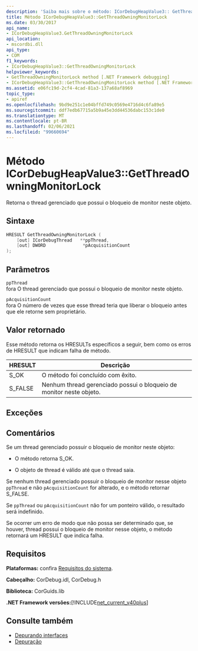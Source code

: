 ```yaml
---
description: 'Saiba mais sobre o método: ICorDebugHeapValue3:: GetThreadOwningMonitorLock'
title: Método ICorDebugHeapValue3::GetThreadOwningMonitorLock
ms.date: 03/30/2017
api_name:
- ICorDebugHeapValue3.GetThreadOwningMonitorLock
api_location:
- mscordbi.dll
api_type:
- COM
f1_keywords:
- ICorDebugHeapValue3::GetThreadOwningMonitorLock
helpviewer_keywords:
- GetThreadOwningMonitorLock method [.NET Framework debugging]
- ICorDebugHeapValue3::GetThreadOwningMonitorLock method [.NET Framework debugging]
ms.assetid: e06fc19d-2cf4-4cad-81a3-137a68af8969
topic_type:
- apiref
ms.openlocfilehash: 9bd9e251c1e04bffd749c0569e4716d4c6fa89e5
ms.sourcegitcommit: ddf7edb67715a5b9a45e3dd44536dabc153c1de0
ms.translationtype: MT
ms.contentlocale: pt-BR
ms.lasthandoff: 02/06/2021
ms.locfileid: "99660694"
---
```

# <a name="icordebugheapvalue3getthreadowningmonitorlock-method"></a>Método ICorDebugHeapValue3::GetThreadOwningMonitorLock

Retorna o thread gerenciado que possui o bloqueio de monitor neste objeto.  
  
## <a name="syntax"></a>Sintaxe  
  
```cpp  
HRESULT GetThreadOwningMonitorLock (  
    [out] ICorDebugThread   **ppThread,  
    [out] DWORD              *pAcquisitionCount  
);  
```  
  
## <a name="parameters"></a>Parâmetros  

 `ppThread`  
 fora O thread gerenciado que possui o bloqueio de monitor neste objeto.  
  
 `pAcquisitionCount`  
 fora O número de vezes que esse thread teria que liberar o bloqueio antes que ele retorne sem proprietário.  
  
## <a name="return-value"></a>Valor retornado  

 Esse método retorna os HRESULTs específicos a seguir, bem como os erros de HRESULT que indicam falha de método.  
  
|HRESULT|Descrição|  
|-------------|-----------------|  
|S_OK|O método foi concluído com êxito.|  
|S_FALSE|Nenhum thread gerenciado possui o bloqueio de monitor neste objeto.|  
  
## <a name="exceptions"></a>Exceções  
  
## <a name="remarks"></a>Comentários  

 Se um thread gerenciado possuir o bloqueio de monitor neste objeto:  
  
- O método retorna S_OK.  
  
- O objeto de thread é válido até que o thread saia.  
  
 Se nenhum thread gerenciado possuir o bloqueio de monitor nesse objeto `ppThread` e não `pAcquisitionCount` for alterado, e o método retornar S_FALSE.  
  
 Se `ppThread` ou `pAcquisitionCount` não for um ponteiro válido, o resultado será indefinido.  
  
 Se ocorrer um erro de modo que não possa ser determinado que, se houver, thread possui o bloqueio de monitor nesse objeto, o método retornará um HRESULT que indica falha.  
  
## <a name="requirements"></a>Requisitos  

 **Plataformas:** confira [Requisitos do sistema](../../get-started/system-requirements.md).  
  
 **Cabeçalho:** CorDebug.idl, CorDebug.h  
  
 **Biblioteca:** CorGuids.lib  
  
 **.NET Framework versões:**[!INCLUDE[net_current_v40plus](../../../../includes/net-current-v40plus-md.md)]  
  
## <a name="see-also"></a>Consulte também

- [Depurando interfaces](debugging-interfaces.md)
- [Depuração](index.md)
